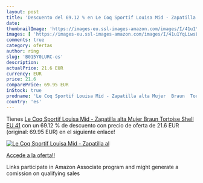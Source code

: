 ```yaml
---
layout: post
title: 'Descuento del 69.12 % en Le Coq Sportif Louisa Mid - Zapatilla al'
date: 
thumbnailImage: 'https://images-eu.ssl-images-amazon.com/images/I/41u1YqLiwsL._SL200_.jpg'
images: [ 'https://images-eu.ssl-images-amazon.com/images/I/41u1YqLiwsL._SL200_.jpg' ]
comments: true
category: ofertas
author: ring
slug: 'B015Y0LURC-es'
description:
actualPrice: 21.6 EUR
currency: EUR
price: 21.6
comparePrice: 69.95 EUR
inStock: true
prodname: 'Le Coq Sportif Louisa Mid - Zapatilla alta Mujer  Braun  Tortoise Shell   EU 41'
country: 'es'
---
```


Tienes [Le Coq Sportif Louisa Mid - Zapatilla alta Mujer  Braun  Tortoise Shell   EU 41](https://www.amazon.es/dp/B015Y0LURC/?tag=tolees-21) con un 69.12 % de descuento con precio de oferta de 21.6 EUR (original: 69.95 EUR) en el siguiente enlace!

[![Le Coq Sportif Louisa Mid - Zapatilla al](https://images-eu.ssl-images-amazon.com/images/I/41u1YqLiwsL._SL200_.jpg)](https://www.amazon.es/dp/B015Y0LURC/?tag=tolees-21)

[Accede a la oferta!!](https://www.amazon.es/dp/B015Y0LURC/?tag=tolees-21)

Links participate in Amazon Associate program and might generate a comission on qualifying sales


